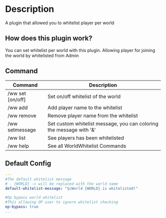 # Description
A plugin that allowed you to whitelist player per world

## How does this plugin work?
You can set whitelist per world with this plugin. Allowing player for joining the world by whitelisted from Admin

## Command
| Command | Description |
| --- | --- |
| /ww set <worldName> [on/off] | Set on/off whitelist of the world |
| /ww add <worldName> <playerName> | Add player name to the whitelist |
| /ww remove <worldName> <playerName> | Remove player name from the whitelist |
| /ww setmessage <worldName> <message> | Set custom whitelist message, you can coloring the message with '&' |
| /ww list <worldName> | See players has been whitelisted |
| /ww help | See all WorldWhitelist Commands |


## Default Config
```yaml
---
#The default whitelist message
# - {WORLD} -> will be replaced with the world name
default-whitelist-message: "§cWorld {WORLD} is whitelisted!"

#Op bypass world whitelist
#This allowing OP user to ignore whitelist checking
op-bypass: true
...

```
